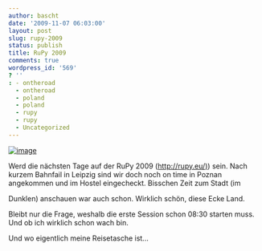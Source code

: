 ```yaml
---
author: bascht
date: '2009-11-07 06:03:00'
layout: post
slug: rupy-2009
status: publish
title: RuPy 2009
comments: true
wordpress_id: '569'
? ''
: - ontheroad
  - ontheroad
  - poland
  - poland
  - rupy
  - rupy
  - Uncategorized
---
```


[![image](http://bascht.files.wordpress.com/2009/11/2009-11-07-065354.jpg?w=300)](http://bascht.files.wordpress.com/2009/11/2009-11-07-065354.jpg)

Werd die nächsten Tage auf der RuPy 2009
([http://rupy.eu/)](http://rupy.eu/)) sein. Nach   
kurzem Bahnfail in Leipzig sind wir doch noch on time in Poznan   
angekommen und im Hostel eingecheckt. Bisschen Zeit zum Stadt (im
  
Dunklen) anschauen war auch schon. Wirklich schön, diese Ecke
Land.

Bleibt nur die Frage, weshalb die erste Session schon 08:30 starten
muss.   
Und ob ich wirklich schon wach bin.

Und wo eigentlich meine Reisetasche ist...



